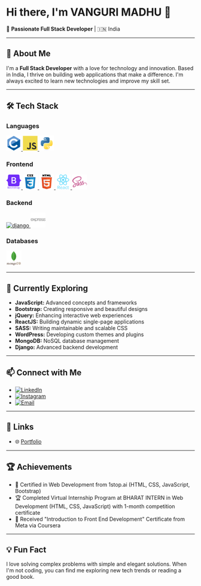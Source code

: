 # Hi there, I'm VANGURI MADHU 👋

🌟 **Passionate Full Stack Developer** | 🇮🇳 India

---

## 🚀 About Me
I'm a **Full Stack Developer** with a love for technology and innovation. Based in India, I thrive on building web applications that make a difference. I'm always excited to learn new technologies and improve my skill set.

---

## 🛠️ Tech Stack
### Languages
<p align="left"> <a href="https://www.cprogramming.com/" target="_blank" rel="noreferrer"> <img src="https://raw.githubusercontent.com/devicons/devicon/master/icons/c/c-original.svg" alt="c" width="40" height="40"/> </a> <a href="https://developer.mozilla.org/en-US/docs/Web/JavaScript" target="_blank" rel="noreferrer"> <img src="https://raw.githubusercontent.com/devicons/devicon/master/icons/javascript/javascript-original.svg" alt="javascript" width="40" height="40"/> </a> <a href="https://www.python.org" target="_blank" rel="noreferrer"> <img src="https://raw.githubusercontent.com/devicons/devicon/master/icons/python/python-original.svg" alt="python" width="40" height="40"/> </a> </p>

### Frontend
<p align="left"> <a href="https://getbootstrap.com" target="_blank" rel="noreferrer"> <img src="https://raw.githubusercontent.com/devicons/devicon/master/icons/bootstrap/bootstrap-plain-wordmark.svg" alt="bootstrap" width="40" height="40"/> </a> <a href="https://www.w3schools.com/css/" target="_blank" rel="noreferrer"> <img src="https://raw.githubusercontent.com/devicons/devicon/master/icons/css3/css3-original-wordmark.svg" alt="css3" width="40" height="40"/> </a> <a href="https://www.w3.org/html/" target="_blank" rel="noreferrer"> <img src="https://raw.githubusercontent.com/devicons/devicon/master/icons/html5/html5-original-wordmark.svg" alt="html5" width="40" height="40"/> </a> <a href="https://reactjs.org/" target="_blank" rel="noreferrer"> <img src="https://raw.githubusercontent.com/devicons/devicon/master/icons/react/react-original-wordmark.svg" alt="react" width="40" height="40"/> </a> <a href="https://sass-lang.com" target="_blank" rel="noreferrer"> <img src="https://raw.githubusercontent.com/devicons/devicon/master/icons/sass/sass-original.svg" alt="sass" width="40" height="40"/> </a> </p>


### Backend
<p align="left"> <a href="https://www.djangoproject.com/" target="_blank" rel="noreferrer"> <img src="https://cdn.worldvectorlogo.com/logos/django.svg" alt="django" width="40" height="40"/> </a> <a href="https://expressjs.com" target="_blank" rel="noreferrer"> <img src="https://raw.githubusercontent.com/devicons/devicon/master/icons/express/express-original-wordmark.svg" alt="express" width="40" height="40"/> </a> </p>

### Databases
<p align="left"> <a href="https://www.mongodb.com/" target="_blank" rel="noreferrer"> <img src="https://raw.githubusercontent.com/devicons/devicon/master/icons/mongodb/mongodb-original-wordmark.svg" alt="mongodb" width="40" height="40"/> </a> </p>


---

## 🌱 Currently Exploring
- **JavaScript:** Advanced concepts and frameworks
- **Bootstrap:** Creating responsive and beautiful designs
- **jQuery:** Enhancing interactive web experiences
- **ReactJS:** Building dynamic single-page applications
- **SASS:** Writing maintainable and scalable CSS
- **WordPress:** Developing custom themes and plugins
- **MongoDB:** NoSQL database management
- **Django:** Advanced backend development

---

## 📫 Connect with Me
- [![LinkedIn](https://img.shields.io/badge/LinkedIn-Profile-blue?style=flat&logo=linkedin)](https://www.linkedin.com/in/vangurimadhu?lipi=urn%3Ali%3Apage%3Ad_flagship3_profile_view_base_contact_details%3BmX9DXz9YTCetSWzw9Gsv7w%3D%3D)
- [![Instagram](https://img.shields.io/badge/Instagram-Profile-blue?style=flat&logo=instagram)](https://www.instagram.com/madhuvangurii?igsh=bGd1MTBtZDRzMHdp)
- [![Email](https://img.shields.io/badge/Email-Contact-red?style=flat&logo=gmail)](mailto:vangurimadhu13@gmail.com)

---

## 🔗 Links
- 🌐 [Portfolio](https://portfolio-madhu-vanguri.vercel.app/)
---

## 🏆 Achievements
- 📜 Certified in Web Development from 1stop.ai (HTML, CSS, JavaScript, Bootstrap)
- 🏆 Completed Virtual Internship Program at BHARAT INTERN in Web Development (HTML, CSS, JavaScript) with 1-month competition certificate
- 🥇 Received "Introduction to Front End Development" Certificate from Meta via Coursera

---

## 💡 Fun Fact
I love solving complex problems with simple and elegant solutions. When I'm not coding, you can find me exploring new tech trends or reading a good book.
